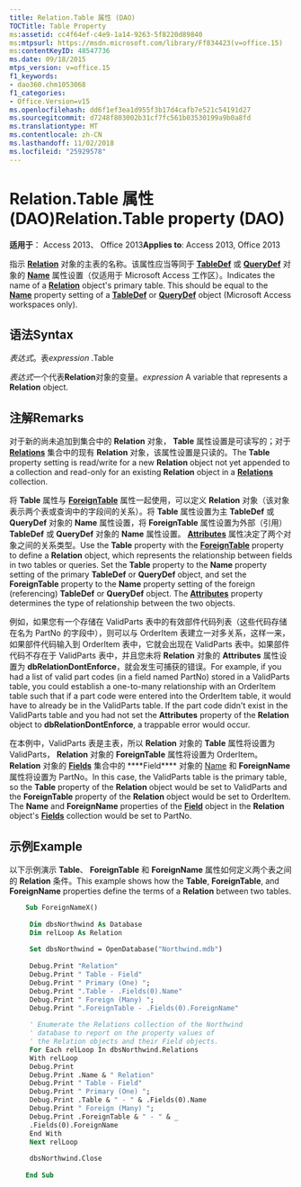 ```yaml
---
title: Relation.Table 属性 (DAO)
TOCTitle: Table Property
ms:assetid: cc4f64ef-c4e9-1a14-9263-5f8220d89840
ms:mtpsurl: https://msdn.microsoft.com/library/Ff834423(v=office.15)
ms:contentKeyID: 48547736
ms.date: 09/18/2015
mtps_version: v=office.15
f1_keywords:
- dao360.chm1053068
f1_categories:
- Office.Version=v15
ms.openlocfilehash: dd6f1ef3ea1d955f3b17d4cafb7e521c54191d27
ms.sourcegitcommit: d7248f803002b31cf7fc561b03530199a9b0a8fd
ms.translationtype: MT
ms.contentlocale: zh-CN
ms.lasthandoff: 11/02/2018
ms.locfileid: "25929578"
---
```

# <a name="relationtable-property-dao"></a><span data-ttu-id="6a120-102">Relation.Table 属性 (DAO)</span><span class="sxs-lookup"><span data-stu-id="6a120-102">Relation.Table property (DAO)</span></span>


<span data-ttu-id="6a120-103">**适用于**： Access 2013、 Office 2013</span><span class="sxs-lookup"><span data-stu-id="6a120-103">**Applies to**: Access 2013, Office 2013</span></span>

<span data-ttu-id="6a120-p101">指示 **[Relation](relation-object-dao.md)** 对象的主表的名称。该属性应当等同于 **[TableDef](connection-name-property-dao.md)** 或 **[QueryDef](tabledef-object-dao.md)** 对象的 **[Name](querydef-object-dao.md)** 属性设置（仅适用于 Microsoft Access 工作区）。</span><span class="sxs-lookup"><span data-stu-id="6a120-p101">Indicates the name of a **[Relation](relation-object-dao.md)** object's primary table. This should be equal to the **[Name](connection-name-property-dao.md)** property setting of a **[TableDef](tabledef-object-dao.md)** or **[QueryDef](querydef-object-dao.md)** object (Microsoft Access workspaces only).</span></span>

## <a name="syntax"></a><span data-ttu-id="6a120-106">语法</span><span class="sxs-lookup"><span data-stu-id="6a120-106">Syntax</span></span>

<span data-ttu-id="6a120-107">*表达式*。表</span><span class="sxs-lookup"><span data-stu-id="6a120-107">*expression* .Table</span></span>

<span data-ttu-id="6a120-108">*表达式*一个代表**Relation**对象的变量。</span><span class="sxs-lookup"><span data-stu-id="6a120-108">*expression* A variable that represents a **Relation** object.</span></span>

## <a name="remarks"></a><span data-ttu-id="6a120-109">注解</span><span class="sxs-lookup"><span data-stu-id="6a120-109">Remarks</span></span>

<span data-ttu-id="6a120-110">对于新的尚未追加到集合中的 **Relation** 对象， **Table** 属性设置是可读写的；对于 [**Relations**](relations-collection-dao.md) 集合中的现有 **Relation** 对象，该属性设置是只读的。</span><span class="sxs-lookup"><span data-stu-id="6a120-110">The **Table** property setting is read/write for a new **Relation** object not yet appended to a collection and read-only for an existing **Relation** object in a **[Relations](relations-collection-dao.md)** collection.</span></span>

<span data-ttu-id="6a120-p102">将 **Table** 属性与 **[ForeignTable](relation-foreigntable-property-dao.md)** 属性一起使用，可以定义 **Relation** 对象（该对象表示两个表或查询中的字段间的关系）。将 **Table** 属性设置为主 **TableDef** 或 **QueryDef** 对象的 **Name** 属性设置，将 **ForeignTable** 属性设置为外部（引用） **TableDef** 或 **QueryDef** 对象的 **Name** 属性设置。 **[Attributes](field-attributes-property-dao.md)** 属性决定了两个对象之间的关系类型。</span><span class="sxs-lookup"><span data-stu-id="6a120-p102">Use the **Table** property with the **[ForeignTable](relation-foreigntable-property-dao.md)** property to define a **Relation** object, which represents the relationship between fields in two tables or queries. Set the **Table** property to the **Name** property setting of the primary **TableDef** or **QueryDef** object, and set the **ForeignTable** property to the **Name** property setting of the foreign (referencing) **TableDef** or **QueryDef** object. The **[Attributes](field-attributes-property-dao.md)** property determines the type of relationship between the two objects.</span></span>

<span data-ttu-id="6a120-p103">例如，如果您有一个存储在 ValidParts 表中的有效部件代码列表（这些代码存储在名为 PartNo 的字段中），则可以与 OrderItem 表建立一对多关系，这样一来，如果部件代码输入到 OrderItem 表中，它就会出现在 ValidParts 表中。如果部件代码不存在于 ValidParts 表中，并且您未将 **Relation** 对象的 **Attributes** 属性设置为 **dbRelationDontEnforce**，就会发生可捕获的错误。</span><span class="sxs-lookup"><span data-stu-id="6a120-p103">For example, if you had a list of valid part codes (in a field named PartNo) stored in a ValidParts table, you could establish a one-to-many relationship with an OrderItem table such that if a part code were entered into the OrderItem table, it would have to already be in the ValidParts table. If the part code didn't exist in the ValidParts table and you had not set the **Attributes** property of the **Relation** object to **dbRelationDontEnforce**, a trappable error would occur.</span></span>

<span data-ttu-id="6a120-p104">在本例中，ValidParts 表是主表，所以 **Relation** 对象的 **Table** 属性将设置为 ValidParts， **Relation** 对象的 **ForeignTable** 属性将设置为 OrderItem。 **Relation** 对象的 [**Fields**](field-object-dao.md) 集合中的 \*\*\*\*Field\*\*\*\* 对象的 [Name](fields-collection-dao.md) 和 **ForeignName** 属性将设置为 PartNo。</span><span class="sxs-lookup"><span data-stu-id="6a120-p104">In this case, the ValidParts table is the primary table, so the **Table** property of the **Relation** object would be set to ValidParts and the **ForeignTable** property of the **Relation** object would be set to OrderItem. The **Name** and **ForeignName** properties of the **[Field](field-object-dao.md)** object in the **Relation** object's **[Fields](fields-collection-dao.md)** collection would be set to PartNo.</span></span>

## <a name="example"></a><span data-ttu-id="6a120-118">示例</span><span class="sxs-lookup"><span data-stu-id="6a120-118">Example</span></span>

<span data-ttu-id="6a120-119">以下示例演示 **Table**、 **ForeignTable** 和 **ForeignName** 属性如何定义两个表之间的 **Relation** 条件。</span><span class="sxs-lookup"><span data-stu-id="6a120-119">This example shows how the **Table**, **ForeignTable**, and **ForeignName** properties define the terms of a **Relation** between two tables.</span></span>

```vb
    Sub ForeignNameX() 
     
     Dim dbsNorthwind As Database 
     Dim relLoop As Relation 
     
     Set dbsNorthwind = OpenDatabase("Northwind.mdb") 
     
     Debug.Print "Relation" 
     Debug.Print " Table - Field" 
     Debug.Print " Primary (One) "; 
     Debug.Print ".Table - .Fields(0).Name" 
     Debug.Print " Foreign (Many) "; 
     Debug.Print ".ForeignTable - .Fields(0).ForeignName" 
     
     ' Enumerate the Relations collection of the Northwind 
     ' database to report on the property values of 
     ' the Relation objects and their Field objects. 
     For Each relLoop In dbsNorthwind.Relations 
     With relLoop 
     Debug.Print 
     Debug.Print .Name & " Relation" 
     Debug.Print " Table - Field" 
     Debug.Print " Primary (One) "; 
     Debug.Print .Table & " - " & .Fields(0).Name 
     Debug.Print " Foreign (Many) "; 
     Debug.Print .ForeignTable & " - " & _ 
     .Fields(0).ForeignName 
     End With 
     Next relLoop 
     
     dbsNorthwind.Close 
     
    End Sub
```
